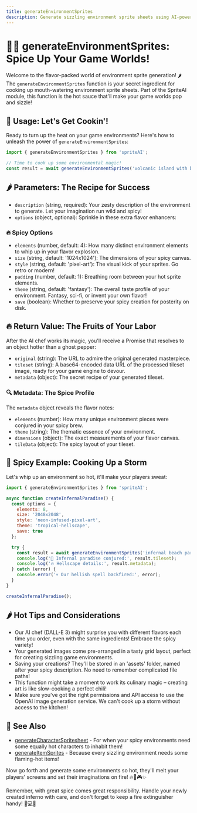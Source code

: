 ```yaml
---
title: generateEnvironmentSprites
description: Generate sizzling environment sprite sheets using AI-powered image generation
---
```


# 🌳🔥 generateEnvironmentSprites: Spice Up Your Game Worlds!

Welcome to the flavor-packed world of environment sprite generation! 🌶️ The `generateEnvironmentSprites` function is your secret ingredient for cooking up mouth-watering environment sprite sheets. Part of the SpriteAI module, this function is the hot sauce that'll make your game worlds pop and sizzle!

## 🚀 Usage: Let's Get Cookin'!

Ready to turn up the heat on your game environments? Here's how to unleash the power of `generateEnvironmentSprites`:

```javascript
import { generateEnvironmentSprites } from 'spriteAI';

// Time to cook up some environmental magic!
const result = await generateEnvironmentSprites('volcanic island with bubbling lava and steaming geysers', options);
```

## 🌶️ Parameters: The Recipe for Success

- `description` (string, required): Your zesty description of the environment to generate. Let your imagination run wild and spicy!
- `options` (object, optional): Sprinkle in these extra flavor enhancers:

### 🔥 Spicy Options

- `elements` (number, default: 4): How many distinct environment elements to whip up in your flavor explosion.
- `size` (string, default: '1024x1024'): The dimensions of your spicy canvas.
- `style` (string, default: 'pixel-art'): The visual kick of your sprites. Go retro or modern!
- `padding` (number, default: 1): Breathing room between your hot sprite elements.
- `theme` (string, default: 'fantasy'): The overall taste profile of your environment. Fantasy, sci-fi, or invent your own flavor!
- `save` (boolean): Whether to preserve your spicy creation for posterity on disk.

## 🔥 Return Value: The Fruits of Your Labor

After the AI chef works its magic, you'll receive a Promise that resolves to an object hotter than a ghost pepper:

- `original` (string): The URL to admire the original generated masterpiece.
- `tileset` (string): A base64-encoded data URL of the processed tileset image, ready for your game engine to devour.
- `metadata` (object): The secret recipe of your generated tileset.

### 🔍 Metadata: The Spice Profile

The `metadata` object reveals the flavor notes:

- `elements` (number): How many unique environment pieces were conjured in your spicy brew.
- `theme` (string): The thematic essence of your environment.
- `dimensions` (object): The exact measurements of your flavor canvas.
- `tileData` (object): The spicy layout of your tileset.

## 🌟 Spicy Example: Cooking Up a Storm

Let's whip up an environment so hot, it'll make your players sweat:

```javascript
import { generateEnvironmentSprites } from 'spriteAI';

async function createInfernalParadise() {
  const options = {
    elements: 8,
    size: '2048x2048',
    style: 'neon-infused-pixel-art',
    theme: 'tropical-hellscape',
    save: true
  };

  try {
    const result = await generateEnvironmentSprites('infernal beach paradise with lava waterfalls and demon palm trees', options);
    console.log('🌋 Infernal paradise conjured:', result.tileset);
    console.log('🔥 Hellscape details:', result.metadata);
  } catch (error) {
    console.error('💀 Our hellish spell backfired:', error);
  }
}

createInfernalParadise();
```

## 🌶️ Hot Tips and Considerations

- Our AI chef (DALL-E 3) might surprise you with different flavors each time you order, even with the same ingredients! Embrace the spicy variety!
- Your generated images come pre-arranged in a tasty grid layout, perfect for creating sizzling game environments.
- Saving your creations? They'll be stored in an 'assets' folder, named after your spicy description. No need to remember complicated file paths!
- This function might take a moment to work its culinary magic – creating art is like slow-cooking a perfect chili!
- Make sure you've got the right permissions and API access to use the OpenAI image generation service. We can't cook up a storm without access to the kitchen!

## 🔗 See Also

- [generateCharacterSpritesheet](./generateCharacterSpritesheet.md) - For when your spicy environments need some equally hot characters to inhabit them!
- [generateItemSprites](./generateItemSprites.md) - Because every sizzling environment needs some flaming-hot items!

Now go forth and generate some environments so hot, they'll melt your players' screens and set their imaginations on fire! 🔥🌋🎮✨

Remember, with great spice comes great responsibility. Handle your newly created inferno with care, and don't forget to keep a fire extinguisher handy! 🧯💻🔥
